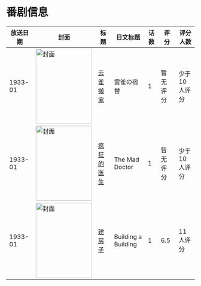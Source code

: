# 番剧信息

|放送日期|封面|标题|日文标题|话数|评分|评分人数|
|---|---|---|---|---|---|---|
|1933-01|<img src="//lain.bgm.tv/pic/cover/c/89/19/198505_rxAkU.jpg" alt="封面" style="width:150px;height:200px;object-fit:cover;">|[云雀搬家](https://bangumi.tv/subject/198505)|雲雀の宿替|1|暂无评分|少于10人评分|
|1933-01|<img src="//lain.bgm.tv/pic/cover/c/0a/41/133766_97vis.jpg" alt="封面" style="width:150px;height:200px;object-fit:cover;">|[疯狂的医生](https://bangumi.tv/subject/133766)|The Mad Doctor|1|暂无评分|少于10人评分|
|1933-01|<img src="//lain.bgm.tv/pic/cover/c/ba/bd/133765_JsJzq.jpg" alt="封面" style="width:150px;height:200px;object-fit:cover;">|[建房子](https://bangumi.tv/subject/133765)|Building a Building|1|6.5|11人评分|
